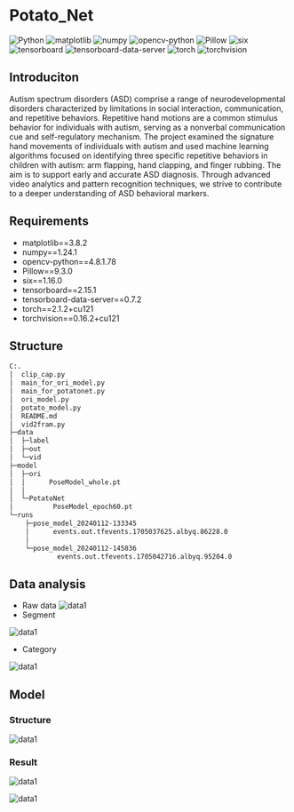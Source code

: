 # Potato_Net

![Python](https://img.shields.io/badge/language-Python-yellow)
![matplotlib](https://img.shields.io/badge/matplotlib-3.8.2-orange)
![numpy](https://img.shields.io/badge/numpy-1.24.1-green)
![opencv-python](https://img.shields.io/badge/opencv--python-4.8.1.78-red)
![Pillow](https://img.shields.io/badge/Pillow-9.3.0-purple)
![six](https://img.shields.io/badge/six-1.16.0-blueviolet)
![tensorboard](https://img.shields.io/badge/tensorboard-2.15.1-critical)
![tensorboard-data-server](https://img.shields.io/badge/tensorboard--data--server-0.7.2-important)
![torch](https://img.shields.io/badge/torch-2.1.2+cu121-informational)
![torchvision](https://img.shields.io/badge/torchvision-0.16.2+cu121-success)

 
## Introduciton
Autism spectrum disorders (ASD) comprise a range of neurodevelopmental disorders characterized by limitations in social interaction, communication, and repetitive behaviors. Repetitive hand motions are a common stimulus behavior for individuals with autism, serving as a nonverbal communication cue and self-regulatory mechanism.
The project examined the signature hand movements of individuals with autism and used machine learning algorithms focused on identifying three specific repetitive behaviors in children with autism: arm flapping, hand clapping, and finger rubbing.
The aim is to support early and accurate ASD diagnosis. Through advanced video analytics and pattern recognition techniques, we strive to contribute to a deeper understanding of ASD behavioral markers.


## Requirements

- matplotlib==3.8.2
- numpy==1.24.1
- opencv-python==4.8.1.78
- Pillow==9.3.0
- six==1.16.0
- tensorboard==2.15.1
- tensorboard-data-server==0.7.2
- torch==2.1.2+cu121
- torchvision==0.16.2+cu121

## Structure

```sh
C:.
│  clip_cap.py
│  main_for_ori_model.py
│  main_for_potatonet.py
│  ori_model.py
│  potato_model.py
│  README.md
│  vid2fram.py
├─data
│  ├─label    
│  ├─out    
│  └─vid        
├─model
│  ├─ori
│  │      PoseModel_whole.pt
│  │      
│  └─PotatoNet
│          PoseModel_epoch60.pt       
└─runs
    ├─pose_model_20240112-133345
    │      events.out.tfevents.1705037625.albyq.86228.0
    │      
    └─pose_model_20240112-145836
            events.out.tfevents.1705042716.albyq.95204.0
```

## Data analysis
* Raw data
![data1](https://img.lu/upload/43ae5e14b8c6541a99a73.png)
* Segment


![data1](https://img.lu/upload/5674f8993d74d5dbebed4.png)
* Category


![data1](https://img.lu/upload/b99446e3fe4172864e799.png)

## Model

### Structure

![data1](https://img.lu/upload/62deb254ab45d56487dfb.png)

### Result

![data1](https://img.lu/upload/2ccb0edebc1d090885d96.png)

![data1](https://img.lu/upload/e6cd5f76bba1f0d6a9eb9.png)

